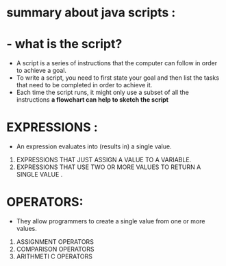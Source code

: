 # summary about java scripts :
# - what is the script?
* A script is a series of instructions that the computer
 can follow in order to achieve a goal. 
* To write a script, you need to first state your goal and then list the tasks that need to be completed in
order to achieve it.
* Each time the script runs, it might only use a subset of
all the instructions
 **a flowchart can help to sketch the script** 
# EXPRESSIONS :
- An expression evaluates into (results in) a single value.
1. EXPRESSIONS THAT JUST ASSIGN A VALUE TO A VARIABLE.
2. EXPRESSIONS THAT USE TWO OR MORE VALUES TO RETURN A SINGLE VALUE .
# OPERATORS:
- They allow programmers to create a single value from one or more values.
1. ASSIGNMENT OPERATORS 
2. COMPARISON OPERATORS 
3. ARITHMETI C OPERATORS 
